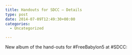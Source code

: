 ```yaml
---
title: Handouts for SDCC – Details
type: post
date: 2014-07-09T12:49:30+00:00
categories:
  - Uncategorized

---
```

New album of the hand-outs for #FreeBabylon5 at #SDCC:
